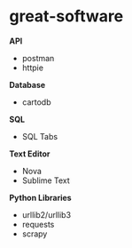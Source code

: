 # great-software

**API**
* postman
* httpie

**Database**
* cartodb

**SQL**
* SQL Tabs

**Text Editor**
* Nova
* Sublime Text

**Python Libraries**
* urllib2/urllib3
* requests
* scrapy
